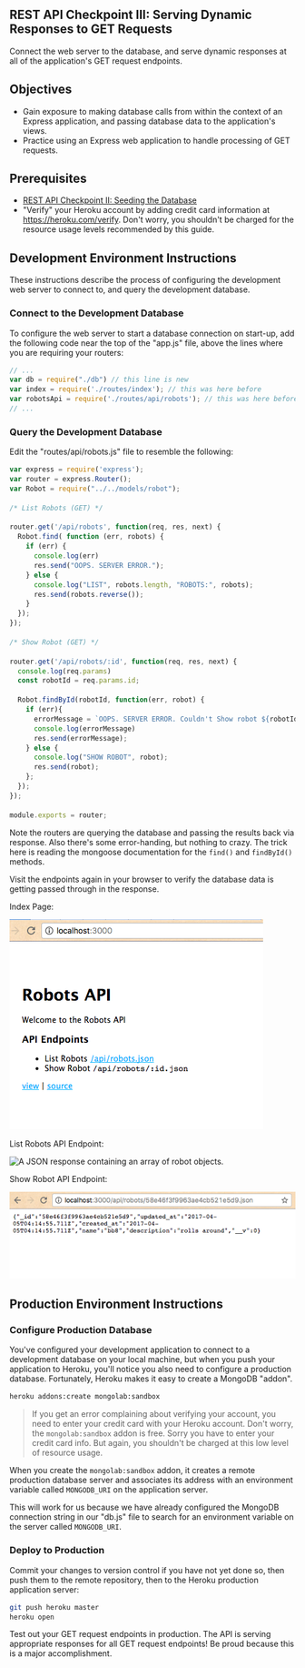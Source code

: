 ## REST API Checkpoint III: Serving Dynamic Responses to GET Requests

Connect the web server to the database, and serve dynamic responses at all of the application's GET request endpoints.

## Objectives

  + Gain exposure to making database calls from within the context of an Express application, and passing database data to the application's views.
  + Practice using an Express web application to handle processing of GET requests.

## Prerequisites

  + [REST API Checkpoint II: Seeding the Database](/projects/rest-api/checkpoints/database-seeding/checkpoint.md)
  + "Verify" your Heroku account by adding credit card information at https://heroku.com/verify. Don't worry, you shouldn't be charged for the resource usage levels recommended by this guide.

## Development Environment Instructions

These instructions describe the process of configuring the development web server to connect to, and query the development database.

### Connect to the Development Database

To configure the web server to start a database connection on start-up, add the following code near the top of the "app.js" file, above the lines where you are requiring your routers:

```` js
// ...
var db = require("./db") // this line is new
var index = require('./routes/index'); // this was here before
var robotsApi = require('./routes/api/robots'); // this was here before
// ...
````

### Query the Development Database

Edit the "routes/api/robots.js" file to resemble the following:

```` js
var express = require('express');
var router = express.Router();
var Robot = require("../../models/robot");

/* List Robots (GET) */

router.get('/api/robots', function(req, res, next) {
  Robot.find( function (err, robots) {
    if (err) {
      console.log(err)
      res.send("OOPS. SERVER ERROR.");
    } else {
      console.log("LIST", robots.length, "ROBOTS:", robots);
      res.send(robots.reverse());
    }
  });
});

/* Show Robot (GET) */

router.get('/api/robots/:id', function(req, res, next) {
  console.log(req.params)
  const robotId = req.params.id;

  Robot.findById(robotId, function(err, robot) {
    if (err){
      errorMessage = `OOPS. SERVER ERROR. Couldn't Show robot ${robotId}. ${err} Please double-check you are requesting a robot with a valid identifier. Try listing all robots to see some examples.`
      console.log(errorMessage)
      res.send(errorMessage);
    } else {
      console.log("SHOW ROBOT", robot);
      res.send(robot);
    };
  });
});

module.exports = router;
````

Note the routers are querying the database and passing the results back via response. Also there's some error-handing, but nothing to crazy. The trick here is reading the mongoose documentation for the `find()` and `findById()` methods.

Visit the endpoints again in your browser to verify the database data is getting passed through in the response.

Index Page:

![A homepage with a welcome heading and some links to various API endpoints](index-page.png)

List Robots API Endpoint:

![A JSON response containing an array of robot objects.](list-robots-endpoint.png)

Show Robot API Endpoint:

![A JSON response containing a robot object.](show-robot-endpoint.png)

## Production Environment Instructions

### Configure Production Database

You've configured your development application to connect to a development database on your local machine, but when you push your application to Heroku, you'll notice you also need to configure a production database. Fortunately, Heroku makes it easy to create a MongoDB "addon".

```` sh
heroku addons:create mongolab:sandbox
````

> If you get an error complaining about verifying your account, you need to enter your credit card with your Heroku account. Don't worry, the `mongolab:sandbox` addon is free. Sorry you have to enter your credit card info. But again, you shouldn't be charged at this low level of resource usage.

When you create the `mongolab:sandbox` addon, it creates a remote production database server and associates its address with an environment variable called `MONGODB_URI` on the application server.

This will work for us because we have already configured the MongoDB connection string in our "db.js" file to search for an environment variable on the server called `MONGODB_URI`.

### Deploy to Production

Commit your changes to version control if you have not yet done so, then push them to the remote repository, then to the Heroku production application server:

```` sh
git push heroku master
heroku open
````

Test out your GET request endpoints in production. The API is serving appropriate responses for all GET request endpoints! Be proud because this is a major accomplishment.
